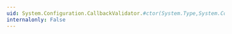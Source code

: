 ```yaml
---
uid: System.Configuration.CallbackValidator.#ctor(System.Type,System.Configuration.ValidatorCallback)
internalonly: False
---
```


